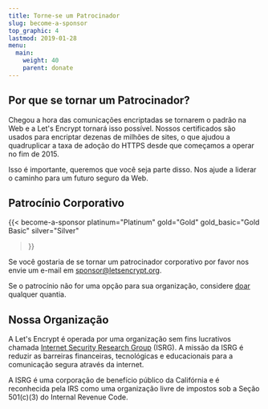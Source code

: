 ```yaml
---
title: Torne-se um Patrocinador
slug: become-a-sponsor
top_graphic: 4
lastmod: 2019-01-28
menu:
  main:
    weight: 40
    parent: donate
---
```


## Por que se tornar um Patrocinador?

Chegou a hora das comunicações encriptadas se tornarem o padrão na Web e a Let's Encrypt tornará isso possível. Nossos certificados são usados para encriptar dezenas de milhões de sites, o que ajudou a quadruplicar a taxa de adoção do HTTPS desde que começamos a operar no fim de 2015.

Isso é importante, queremos que você seja parte disso. Nos ajude a liderar o caminho para um futuro seguro da Web.

## Patrocínio Corporativo

{{< become-a-sponsor
  platinum="Platinum"
  gold="Gold"
  gold_basic="Gold Basic"
  silver="Silver"
>}}

Se você gostaria de se tornar um patrocinador corporativo por favor nos envie um e-mail em [sponsor@letsencrypt.org](mailto:sponsor@letsencrypt.org).

Se o patrocínio não for uma opção para sua organização, considere [doar](/donate) qualquer quantia.

## Nossa Organização

A Let's Encrypt é operada por uma organização sem fins lucrativos chamada [Internet Security Research Group](https://www.abetterinternet.org/) (ISRG). A missão da ISRG é reduzir as barreiras financeiras, tecnológicas e educacionais para a comunicação segura através da internet.

A ISRG é uma corporação de benefício público da Califórnia e é reconhecida pela IRS como uma organização livre de impostos sob a Seção 501\(c\)(3) do Internal Revenue Code.
